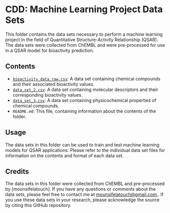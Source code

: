 # CDD: Machine Learning Project Data Sets
This folder contains the data sets necessary to perform a machine learning project in the field of Quantitative Structure-Activity Relationship (QSAR). The data sets were collected from ChEMBL and were pre-processed for use in a QSAR model for bioactivity prediction.

## Contents
- [`bioactivity_data_raw.csv`](./bioactivity_data_raw.csv): A data set containing chemical compounds and their associated bioactivity values.
- [`data_set_2.csv`](./data_set_2.csv): A data set containing molecular descriptors and their corresponding bioactivity values.
- [`data_set_3.csv`](./data_set_3.csv): A data set containing physicochemical properties of chemical compounds.
- `README.md`: This file, containing information about the contents of the folder.
## Usage
The data sets in this folder can be used to train and test machine learning models for QSAR applications. Please refer to the individual data set files for information on the contents and format of each data set.

## Credits
The data sets in this folder were collected from ChEMBL and pre-processed by [mounsifelatouch]. If you have any questions or comments about the data sets, please feel free to contact me at [mounsifelatouch@gmail.com ](mailto:mounsifelatouch@gmail.com). If you use these data sets in your research, please acknowledge the source by citing this GitHub repository.
